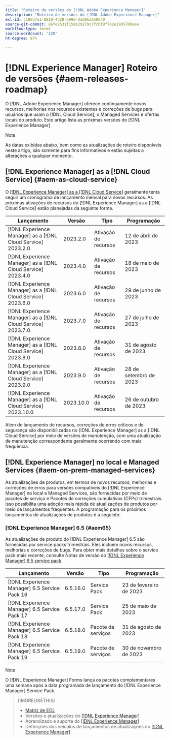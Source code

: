 ```yaml
---
title: "Roteiro de versões do [!DNL Adobe Experience Manager]"
description: "Roteiro de versões do [!DNL Adobe Experience Manager]"
exl-id: c106d7a1-8810-4328-b99d-dad862a50640
source-git-commit: a6fe2531f159b29279c7fcbf9f782e1985700eee
workflow-type: tm+mt
source-wordcount: '328'
ht-degree: 97%

---
```


# [!DNL Experience Manager] Roteiro de versões {#aem-releases-roadmap}

O [!DNL Adobe Experience Manager] oferece continuamente novos recursos, melhorias nos recursos existentes e correções de bugs para usuários que usam o [!DNL Cloud Service], o Managed Services e ofertas locais do produto. Este artigo lista as próximas versões do [!DNL Experience Manager].

>[!NOTE]
>
>As datas exibidas abaixo, bem como as atualizações de roteiro disponíveis neste artigo, são somente para fins informativos e estão sujeitas a alterações a qualquer momento.

## [!DNL Experience Manager] as a [!DNL Cloud Service] {#aem-as-cloud-service}

O [[!DNL Experience Manager] as a [!DNL Cloud Service]](https://experienceleague.adobe.com/docs/experience-manager-cloud-service/content/release-notes/home.html?lang=pt-BR) geralmente tenta seguir um cronograma de lançamento mensal para novos recursos. As próximas ativações de recursos do [!DNL Experience Manager] as a [!DNL Cloud Service] estão planejadas da seguinte forma.

| Lançamento | Versão | Tipo | Programação |
|---|---|---|---|
| [!DNL Experience Manager] as a [!DNL Cloud Service] 2023.2.0 | 2023.2.0 | Ativação de recursos | 12 de abril de 2023 |
| [!DNL Experience Manager] as a [!DNL Cloud Service] 2023.4.0 | 2023.4.0 | Ativação de recursos | 18 de maio de 2023 |
| [!DNL Experience Manager] as a [!DNL Cloud Service] 2023.6.0 | 2023.6.0 | Ativação de recursos | 29 de junho de 2023 |
| [!DNL Experience Manager] as a [!DNL Cloud Service] 2023.7.0 | 2023.7.0 | Ativação de recursos | 27 de julho de 2023 |
| [!DNL Experience Manager] as a [!DNL Cloud Service] 2023.8.0 | 2023.8.0 | Ativação de recursos | 31 de agosto de 2023 |
| [!DNL Experience Manager] as a [!DNL Cloud Service] 2023.9.0 | 2023.9.0 | Ativação de recursos | 28 de setembro de 2023 |
| [!DNL Experience Manager] as a [!DNL Cloud Service] 2023.10.0 | 2023.10.0 | Ativação de recursos | 26 de outubro de 2023 |

Além do lançamento de recursos, correções de erros críticos e de segurança são disponibilizadas no [!DNL Experience Manager] as a [!DNL Cloud Service] por meio de versões de manutenção, com uma atualização de manutenção correspondente geralmente ocorrendo com mais frequência.

## [!DNL Experience Manager] no local e Managed Services {#aem-on-prem-managed-services}

As atualizações de produtos, em termos de novos recursos, melhorias e correções de erros para versões compatíveis do [!DNL Experience Manager] no local e Managed Services, são fornecidas por meio de pacotes de serviço e Pacotes de correções cumulativos (CFPs) trimestrais. Isso possibilita uma adoção mais rápida de atualizações de produtos por meio de lançamentos frequentes. A programação para os próximos lançamentos de atualizações de produtos é a seguinte:

### [!DNL Experience Manager] 6.5 {#aem65}

As atualizações de produto do [!DNL Experience Manager] 6.5 são fornecidas por service packs trimestrais. Eles incluem novos recursos, melhorias e correções de bugs. Para obter mais detalhes sobre o service pack mais recente, consulte Notas de versão do [[!DNL Experience Manager] 6.5 service pack](https://experienceleague.adobe.com/docs/experience-manager-65/release-notes/release-notes.html?lang=pt-BR).

| Lançamento | Versão | Tipo | Programação |
|---|---|---|---|
| [!DNL Experience Manager] 6.5 Service Pack 16 | 6.5.16.0 | Service Pack | 23 de fevereiro de 2023 |
| [!DNL Experience Manager] 6.5 Service Pack 17 | 6.5.17.0 | Service Pack | 25 de maio de 2023 |
| [!DNL Experience Manager] 6.5 Service Pack 18 | 6.5.18.0 | Pacote de serviços | 31 de agosto de 2023 |
| [!DNL Experience Manager] 6.5 Service Pack 19 | 6.5.19.0 | Pacote de serviços | 30 de novembro de 2023 |

>[!NOTE]
>
>O [!DNL Experience Manager] Forms lança os pacotes complementares uma semana após a data programada de lançamento do [!DNL Experience Manager] Service Pack.

>[!MORELIKETHIS]
>
>* [Matriz de EOL](https://helpx.adobe.com/br/support/programs/eol-matrix.html)
>* Versões e atualizações do [[!DNL Experience Manager] ](https://experienceleague.adobe.com/docs/experience-manager-release-information/aem-release-updates/aem-releases-updates.html?lang=pt-BR)
>* Aprendizado e suporte do [[!DNL Experience Manager] ](https://experienceleague.adobe.com/docs/experience-manager-cloud-service.html?lang=pt-BR)
>* Definições dos veículos de lançamentos de atualizações do [[!DNL Experience Manager] ](/help/update-release-vehicle-definitions.md)

